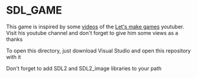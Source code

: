 # SDL_GAME

This game is inspired by some [videos](https://youtube.com/playlist?list=PLhfAbcv9cehhkG7ZQK0nfIGJC_C-wSLrx) of the [Let's make games](https://www.youtube.com/c/CarlBirch) youtuber. Visit his youtube channel and don't forget to give him some views as a thanks

To open this directory, just download Visual Studio and open this repository with it

Don't forget to add SDL2 and SDL2_image libraries to your path